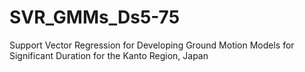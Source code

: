 # SVR_GMMs_Ds5-75
Support Vector Regression for Developing Ground Motion Models for Significant Duration for the Kanto Region, Japan
